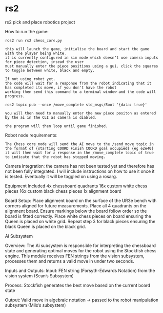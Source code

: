 # rs2
rs2 pick and place robotics project

How to run the game:

    ros2 run rs2 chess_core.py

    this will launch the game, initialise the board and start the game with the player being white.
    it is currently configured in sim mode which doesn't use camera inputs for piece detection, insead the user
    must manually enter the piece positions using a gui. click the squares to toggle between white, black and empty.
    
    If not using robot yet.
    the code will wait for a response from the robot indicating that it has completed its move, if you don't have the robot
    working then send this command to a terminal window and the code will progress.

    ros2 topic pub --once /move_complete std_msgs/Bool '{data: true}'

    you will then need to manually enter the new piece positon as entered by the ai in the CLI as camera is diabled.

    the program will then loop until game finished.

Robot node requirements:

    The Chess_core node will send the AI move to the /send_move topic in the format of {starting COORD Finish COORD goal occupied} {eg e2e40}
    it will then wait for a response in the /move_complete topic of true to indicate that the robot has stopped moving.

Camera integration:
    the camera has not been tested yet and therefore has not been fully integrated. I will include instructions on how to use it once it is tested.
    Eventually it will be toggled on using a rosarg.


Equipment Included
4x chessboard quadrants
16x custom white chess pieces
16x custom black chess pieces
1x alignment board

Board Setup:
Place alignment board on the surface of the UR3e bench with corners aligned for future measurements. 
Place all 4 quadrants on the alignment board. Ensure markings below the board follow order so the board is fitted correctly.
Place white chess pieces on board ensuring the Queen is placed on white grid.
Repeat step 3 for black pieces ensuring the black Queen is placed on the black grid.



Ai Subsystem

Overview:
The Ai subsystem is responsible for interpreting the chessboard state and generating optimal moves for the robot using the Stockfish chess engine. This module receives FEN strings from the vision subsystem, processes them and returns a valid move in under two seconds.

Inputs and Outputs:
Input: FEN string (Forsyth-Edwards Notation) from the vision system (Sean’s Subsystem)

Process: Stockfish generates the best move based on the current board state

Output: Valid move in algebraic notation -> passed to the robot manipulation subsystem (Milo’s subsystem)
